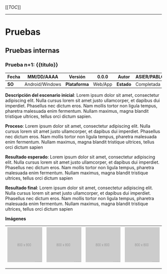 
[[_TOC_]]


---

# Pruebas
## Pruebas internas
### Prueba n+1: {{titulo}}

| **Fecha** | MM/DD/AAAA  | **Versión** | 0.0.0 |  **Autor** | ASIER/PABLO |
| --- | --- | --- | --- | --- | --- |
| **SO** | Android/Windows | **Plataforma** | Web/App | **Estado** | Completada |

**Descripción del escenario inicial**:
Lorem ipsum dolor sit amet, consectetur adipiscing elit. Nulla cursus lorem sit amet justo ullamcorper, et dapibus dui imperdiet. Phasellus nec dictum eros. Nam mollis tortor non ligula tempus, pharetra malesuada enim fermentum. Nullam maximus, magna blandit tristique ultrices, tellus orci dictum sapien.

**Proceso**:
Lorem ipsum dolor sit amet, consectetur adipiscing elit. Nulla cursus lorem sit amet justo ullamcorper, et dapibus dui imperdiet. Phasellus nec dictum eros. Nam mollis tortor non ligula tempus, pharetra malesuada enim fermentum. Nullam maximus, magna blandit tristique ultrices, tellus orci dictum sapien

**Resultado esperado**:
Lorem ipsum dolor sit amet, consectetur adipiscing elit. Nulla cursus lorem sit amet justo ullamcorper, et dapibus dui imperdiet. Phasellus nec dictum eros. Nam mollis tortor non ligula tempus, pharetra malesuada enim fermentum. Nullam maximus, magna blandit tristique ultrices, tellus orci dictum sapien

**Resultado final**:
Lorem ipsum dolor sit amet, consectetur adipiscing elit. Nulla cursus lorem sit amet justo ullamcorper, et dapibus dui imperdiet. Phasellus nec dictum eros. Nam mollis tortor non ligula tempus, pharetra malesuada enim fermentum. Nullam maximus, magna blandit tristique ultrices, tellus orci dictum sapien

**Imágenes**

| ![imagenes/800x800.png](imagenes/800x800.png) | ![imagenes/800x800.png](imagenes/800x800.png) | ![imagenes/800x800.png](imagenes/800x800.png) | ![imagenes/800x800.png](imagenes/800x800.png) |
| --- | --- | --- | --- |
---
